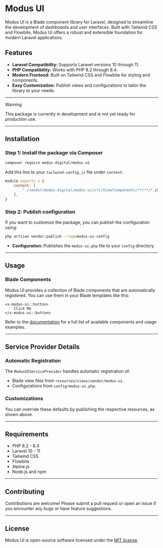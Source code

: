 # Modus UI

Modus UI is a Blade component library for Laravel, designed to streamline the development of dashboards and user interfaces. Built with Tailwind CSS and Flowbite, Modus UI offers a robust and extensible foundation for modern Laravel applications.

## Features

- **Laravel Compatibility:** Supports Laravel versions 10 through 11.
- **PHP Compatibility:** Works with PHP 8.2 through 8.4.
- **Modern Frontend:** Built on Tailwind CSS and Flowbite for styling and components.
- **Easy Customization:** Publish views and configurations to tailor the library to your needs.

---

> [!WARNING]
> This package is currently in development and is not yet ready for production use.

---

## Installation

### Step 1: Install the package via Composer

```bash
composer require modus-digital/modus-ui
```

Add this line to your `tailwind.config.js` file under `content`:

```js
module.exports = {
    content: [
        "./vendor/modus-digital/modus-ui/src/View/Components/**/**/*.php",
    ],
}
```

### Step 2: Publish configuration

If you want to customize the package, you can publish the configuration using:

```bash
php artisan vendor:publish --tag=modus-ui-config
```

- **Configuration:** Publishes the `modus-ui.php` file to your `config` directory.

---

## Usage

### Blade Components
Modus UI provides a collection of Blade components that are automatically registered. You can use them in your Blade templates like this:

```blade
<x-modus-ui::button>
    Click Me
</x-modus-ui::button>
```

Refer to the [documentation](#) for a full list of available components and usage examples.

---

## Service Provider Details

### Automatic Registration
The `ModusUIServiceProvider` handles automatic registration of:

- Blade view files from `resources/views/vendor/modus-ui`.
- Configurations from `config/modus-ui.php`.

### Customizations
You can override these defaults by publishing the respective resources, as shown above.

---

## Requirements

- PHP 8.2 - 8.4
- Laravel 10 - 11
- Tailwind CSS
- Flowbite
- Alpine.js
- Node.js and npm

---

## Contributing
Contributions are welcome! Please submit a pull request or open an issue if you encounter any bugs or have feature suggestions.

---

## License
Modus UI is open-source software licensed under the [MIT license](LICENSE).

